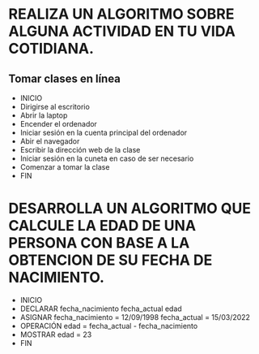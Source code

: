 # REALIZA UN ALGORITMO SOBRE ALGUNA ACTIVIDAD EN TU VIDA COTIDIANA.

## Tomar clases en línea
* INICIO
* Dirigirse al escritorio
* Abrir la laptop
* Encender el ordenador
* Iniciar sesión en la cuenta principal del ordenador
* Abir el navegador
* Escribir la dirección web de la clase
* Iniciar sesión en la cuneta en caso de ser necesario
* Comenzar a tomar la clase
* FIN

# DESARROLLA UN ALGORITMO QUE CALCULE LA EDAD DE UNA PERSONA CON BASE A LA OBTENCION DE SU FECHA DE NACIMIENTO.

* INICIO
* DECLARAR
    fecha_nacimiento
    fecha_actual
    edad
* ASIGNAR
    fecha_nacimiento  = 12/09/1998
    fecha_actual = 15/03/2022
* OPERACIÓN
    edad = fecha_actual - fecha_nacimiento
* MOSTRAR
    edad = 23
* FIN
